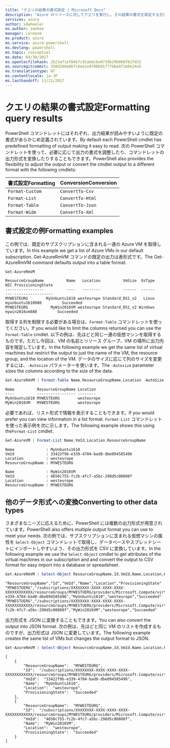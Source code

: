 ```yaml
---
title: "クエリの結果の書式設定 | Microsoft Docs"
description: "Azure のリソースに対してクエリを実行し、その結果の書式を設定する方法について説明します。"
services: azure
author: sdwheeler
ms.author: sewhee
manager: carmonm
ms.product: azure
ms.service: azure-powershell
ms.devlang: powershell
ms.topic: conceptual
ms.date: 03/30/2017
ms.openlocfilehash: 2b23af1ef84b7c91abdcbe0738b29b068f82fd32
ms.sourcegitcommit: 358d260a867c6ee2e8700b91f776ba4f1b0e24a5
ms.translationtype: HT
ms.contentlocale: ja-JP
ms.lasthandoff: 11/11/2017
---
```

# <a name="formatting-query-results"></a><span data-ttu-id="f6189-103">クエリの結果の書式設定</span><span class="sxs-lookup"><span data-stu-id="f6189-103">Formatting query results</span></span>

<span data-ttu-id="f6189-104">PowerShell コマンドレットにはそれぞれ、出力結果が読みやすいように既定の書式があらかじめ定義されています。</span><span class="sxs-lookup"><span data-stu-id="f6189-104">By default each PowerShell cmdlet has predefined formatting of output making it easy to read.</span></span>  <span data-ttu-id="f6189-105">次の PowerShell コマンドレットを使って、必要に応じて出力の書式を調整したり、コマンドレットの出力形式を変換したりすることもできます。</span><span class="sxs-lookup"><span data-stu-id="f6189-105">PowerShell also provides the flexibility to adjust the output or convert the cmdlet output to a different format with the following cmdlets:</span></span>

| <span data-ttu-id="f6189-106">書式設定</span><span class="sxs-lookup"><span data-stu-id="f6189-106">Formatting</span></span>      | <span data-ttu-id="f6189-107">Conversion</span><span class="sxs-lookup"><span data-stu-id="f6189-107">Conversion</span></span>       |
|-----------------|------------------|
| `Format-Custom` | `ConvertTo-Csv`  |
| `Format-List`   | `ConvertTo-Html` |
| `Format-Table`  | `ConvertTo-Json` |
| `Format-Wide`   | `ConvertTo-Xml`  |

## <a name="formatting-examples"></a><span data-ttu-id="f6189-108">書式設定の例</span><span class="sxs-lookup"><span data-stu-id="f6189-108">Formatting examples</span></span>

<span data-ttu-id="f6189-109">この例では、既定のサブスクリプションに含まれる一連の Azure VM を取得しています。</span><span class="sxs-lookup"><span data-stu-id="f6189-109">In this example we get a list of Azure VMs in our default subscription.</span></span>  <span data-ttu-id="f6189-110">Get-AzureRmVM コマンドの既定の出力は表形式です。</span><span class="sxs-lookup"><span data-stu-id="f6189-110">The Get-AzureRmVM command defaults output into a table format.</span></span>

```powershell
Get-AzureRmVM
```

```
ResourceGroupName          Name   Location          VmSize  OsType              NIC ProvisioningState
-----------------          ----   --------          ------  ------              --- -----------------
MYWESTEURG        MyUnbuntu1610 westeurope Standard_DS1_v2   Linux myunbuntu1610980         Succeeded
MYWESTEURG          MyWin2016VM westeurope Standard_DS1_v2 Windows   mywin2016vm880         Succeeded
```

<span data-ttu-id="f6189-111">取得する列を制限する必要がある場合は、`Format-Table` コマンドレットを使ってください。</span><span class="sxs-lookup"><span data-stu-id="f6189-111">If you would like to limit the columns returned you can use the `Format-Table` cmdlet.</span></span> <span data-ttu-id="f6189-112">以下の例は、先ほどと同じ一連の仮想マシンを取得するものです。ただし今回は、VM の名前とリソース グループ、VM の場所に出力内容を限定しています。</span><span class="sxs-lookup"><span data-stu-id="f6189-112">In the following example we get the same list of virtual machines but restrict the output to just the name of the VM, the resource group, and the location of the VM.</span></span>  <span data-ttu-id="f6189-113">データのサイズに応じて列のサイズを変更するには、`-Autosize` パラメーターを使います。</span><span class="sxs-lookup"><span data-stu-id="f6189-113">The `-Autosize` parameter sizes the columns according to the size of the data.</span></span>

```powershell
Get-AzureRmVM | Format-Table Name,ResourceGroupName,Location -AutoSize
```

```
Name          ResourceGroupName Location
----          ----------------- --------
MyUnbuntu1610 MYWESTEURG        westeurope
MyWin2016VM   MYWESTEURG        westeurope
```

<span data-ttu-id="f6189-114">必要であれば、リスト形式で情報を表示することもできます。</span><span class="sxs-lookup"><span data-stu-id="f6189-114">If you would prefer you can view information in a list format.</span></span> <span data-ttu-id="f6189-115">`Format-List` コマンドレットを使った表示例を次に示します。</span><span class="sxs-lookup"><span data-stu-id="f6189-115">The following example shows this using the`Format-List` cmdlet.</span></span>

```powershell
Get-AzureVM | Format-List Name,VmId,Location,ResourceGroupName
```

```
Name              : MyUnbuntu1610
VmId              : 33422f9b-e339-4704-bad8-dbe094585496
Location          : westeurope
ResourceGroupName : MYWESTEURG

Name              : MyWin2016VM
VmId              : 4650c755-fc2b-4fc7-a5bc-298d5c00808f
Location          : westeurope
ResourceGroupName : MYWESTEURG
```

## <a name="converting-to-other-data-types"></a><span data-ttu-id="f6189-116">他のデータ形式への変換</span><span class="sxs-lookup"><span data-stu-id="f6189-116">Converting to other data types</span></span>

<span data-ttu-id="f6189-117">さまざまなニーズに応えるために、PowerShell には複数の出力形式が用意されています。</span><span class="sxs-lookup"><span data-stu-id="f6189-117">PowerShell also offers multiple output format you can use to meet your needs.</span></span>  <span data-ttu-id="f6189-118">次の例では、サブスクリプションに含まれる仮想マシンの属性を `Select-Object` コマンドレットで取得し、データベースやスプレッドシートにインポートしやすいよう、その出力形式を CSV に変換しています。</span><span class="sxs-lookup"><span data-stu-id="f6189-118">In the following example we use the `Select-Object` cmdlet to get attributes of the virtual machines in our subscription and and convert the output to CSV format for easy import into a database or spreadsheet.</span></span>

```powershell
Get-AzureRmVM | Select-Object ResourceGroupName,Id,VmId,Name,Location,ProvisioningState | ConvertTo-Csv -NoTypeInformation
```

```
"ResourceGroupName","Id","VmId","Name","Location","ProvisioningState"
"MYWESTUERG","/subscriptions/XXXXXXXX-XXXX-XXXX-XXXX-XXXXXXXXXXXX/resourceGroups/MYWESTUERG/providers/Microsoft.Compute/virtualMachines/MyUnbuntu1610","33422f9b-e339-4704-bad8-dbe094585496","MyUnbuntu1610","westeurope","Succeeded"
"MYWESTUERG","/subscriptions/XXXXXXXX-XXXX-XXXX-XXXX-XXXXXXXXXXXX/resourceGroups/MYWESTUERG/providers/Microsoft.Compute/virtualMachines/MyWin2016VM","4650c755-fc2b-4fc7-a5bc-298d5c00808f","MyWin2016VM","westeurope","Succeeded"
```

<span data-ttu-id="f6189-119">出力形式を JSON に変換することもできます。</span><span class="sxs-lookup"><span data-stu-id="f6189-119">You can also convert the output into JSON format.</span></span>  <span data-ttu-id="f6189-120">次の例は、先ほどと同じ VM のリストを作成するものですが、出力形式は JSON に変更しています。</span><span class="sxs-lookup"><span data-stu-id="f6189-120">The following example creates the same list of VMs but changes the output format to JSON.</span></span>

```powershell
Get-AzureRmVM | Select-Object ResourceGroupName,Id,VmId,Name,Location,ProvisioningState | ConvertTo-Json
```

```
[
    {
        "ResourceGroupName":  "MYWESTEURG",
        "Id":  "/subscriptions/XXXXXXXX-XXXX-XXXX-XXXX-XXXXXXXXXXXX/resourceGroups/MYWESTEURG/providers/Microsoft.Compute/virtualMachines/MyUnbuntu1610",
        "VmId":  "33422f9b-e339-4704-bad8-dbe094585496",
        "Name":  "MyUnbuntu1610",
        "Location":  "westeurope",
        "ProvisioningState":  "Succeeded"
    },
    {
        "ResourceGroupName":  "MYWESTEURG",
        "Id":  "/subscriptions/XXXXXXXX-XXXX-XXXX-XXXX-XXXXXXXXXXXX/resourceGroups/MYWESTEURG/providers/Microsoft.Compute/virtualMachines/MyWin2016VM",
        "VmId":  "4650c755-fc2b-4fc7-a5bc-298d5c00808f",
        "Name":  "MyWin2016VM",
        "Location":  "westeurope",
        "ProvisioningState":  "Succeeded"
    }
]
```
